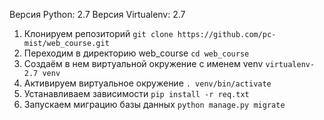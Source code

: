Версия Python: 2.7
Версия Virtualenv: 2.7

1. Клонируем репозиторий `git clone https://github.com/pc-mist/web_course.git`
2. Переходим в директорию web_course `cd web_course`
2. Создаём в нем виртуальной окружение с именем venv `virtualenv-2.7 venv`
3. Активируем виртуальное окружение `. venv/bin/activate`
4. Устанавливаем зависимости `pip install -r req.txt`
5. Запускаем миграцию базы данных `python manage.py migrate`
